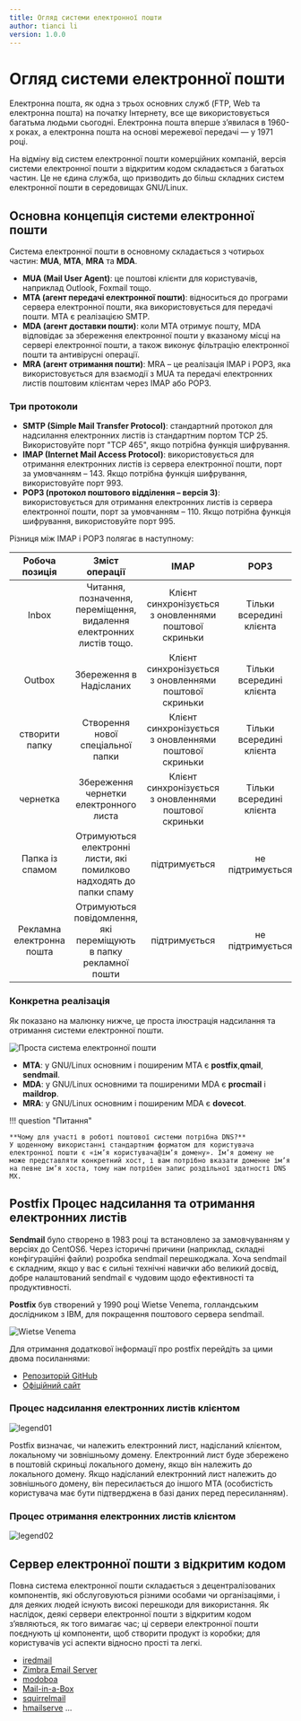 ```yaml
---
title: Огляд системи електронної пошти
author: tianci li
version: 1.0.0
---
```


# Огляд системи електронної пошти

Електронна пошта, як одна з трьох основних служб (FTP, Web та електронна пошта) на початку Інтернету, все ще використовується багатьма людьми сьогодні. Електронна пошта вперше з’явилася в 1960-х роках, а електронна пошта на основі мережевої передачі — у 1971 році.

На відміну від систем електронної пошти комерційних компаній, версія системи електронної пошти з відкритим кодом складається з багатьох частин. Це не єдина служба, що призводить до більш складних систем електронної пошти в середовищах GNU/Linux.

## Основна концепція системи електронної пошти

Система електронної пошти в основному складається з чотирьох частин: **MUA**, **MTA**, **MRA** та **MDA**.

- **MUA (Mail User Agent)**: це поштові клієнти для користувачів, наприклад Outlook, Foxmail тощо.
- **MTA (агент передачі електронної пошти)**: відноситься до програми сервера електронної пошти, яка використовується для передачі пошти. MTA є реалізацією SMTP.
- **MDA (агент доставки пошти)**: коли MTA отримує пошту, MDA відповідає за збереження електронної пошти у вказаному місці на сервері електронної пошти, а також виконує фільтрацію електронної пошти та антивірусні операції.
- **MRA (агент отримання пошти)**: MRA – це реалізація IMAP і POP3, яка використовується для взаємодії з MUA та передачі електронних листів поштовим клієнтам через IMAP або POP3.

### Три протоколи

- **SMTP (Simple Mail Transfer Protocol)**: стандартний протокол для надсилання електронних листів із стандартним портом TCP 25. Використовуйте порт "TCP 465", якщо потрібна функція шифрування.
- **IMAP (Internet Mail Access Protocol)**: використовується для отримання електронних листів із сервера електронної пошти, порт за умовчанням – 143. Якщо потрібна функція шифрування, використовуйте порт 993.
- **POP3 (протокол поштового відділення – версія 3)**: використовується для отримання електронних листів із сервера електронної пошти, порт за умовчанням – 110. Якщо потрібна функція шифрування, використовуйте порт 995.

Різниця між IMAP і POP3 полягає в наступному:

|      Робоча позиція       |                            Зміст операції                            |                          IMAP                          |           POP3           |
|:-------------------------:|:--------------------------------------------------------------------:|:------------------------------------------------------:|:------------------------:|
|           Inbox           | Читання, позначення, переміщення, видалення електронних листів тощо. | Клієнт синхронізується з оновленнями поштової скриньки | Тільки всередині клієнта |
|          Outbox           |                       Збереження в Надісланих                        | Клієнт синхронізується з оновленнями поштової скриньки | Тільки всередині клієнта |
|      створити папку       |                  Створення нової спеціальної папки                   | Клієнт синхронізується з оновленнями поштової скриньки | Тільки всередині клієнта |
|         чернетка          |                Збереження чернетки електронного листа                | Клієнт синхронізується з оновленнями поштової скриньки | Тільки всередині клієнта |
|      Папка із спамом      | Отримуються електронні листи, які помилково надходять до папки спаму |                     підтримується                      |     не підтримується     |
| Рекламна електронна пошта |  Отримуються повідомлення, які переміщують в папку рекламної пошти   |                     підтримується                      |     не підтримується     |

### Конкретна реалізація

Як показано на малюнку нижче, це проста ілюстрація надсилання та отримання системи електронної пошти.

![Проста система електронної пошти](./email-images/email-system01.jpg)

- **MTA**: у GNU/Linux основним і поширеним MTA є **postfix**,**qmail**, **sendmail**.
- **MDA**: у GNU/Linux основними та поширеними MDA є **procmail** і **maildrop**.
- **MRA**: у GNU/Linux основним і поширеним MDA є **dovecot**.

!!! question "Питання"

    **Чому для участі в роботі поштової системи потрібна DNS?**
    У щоденному використанні стандартним форматом для користувача електронної пошти є «ім’я користувача@ім’я домену». Ім’я домену не може представляти конкретний хост, і вам потрібно вказати доменне ім’я на певне ім’я хоста, тому нам потрібен запис роздільної здатності DNS MX.

## Postfix Процес надсилання та отримання електронних листів

**Sendmail** було створено в 1983 році та встановлено за замовчуванням у версіях до CentOS6. Через історичні причини (наприклад, складні конфігураційні файли) розробка sendmail перешкоджала. Хоча sendmail є складним, якщо у вас є сильні технічні навички або великий досвід, добре налаштований sendmail є чудовим щодо ефективності та продуктивності.

**Postfix** був створений у 1990 році Wietse Venema, голландським дослідником з IBM, для покращення поштового сервера sendmail.

![Wietse Venema](./email-images/Wietse%20Venema.png)

Для отримання додаткової інформації про postfix перейдіть за цими двома посиланнями:

- [Репозиторій GitHub](https://github.com/vdukhovni/postfix)
- [Офіційний сайт](http://www.postfix.org/)

### Процес надсилання електронних листів клієнтом

![legend01](./email-images/email-system02.jpg)

Postfix визначає, чи належить електронний лист, надісланий клієнтом, локальному чи зовнішньому домену. Електронний лист буде збережено в поштовій скриньці локального домену, якщо він належить до локального домену. Якщо надісланий електронний лист належить до зовнішнього домену, він пересилається до іншого MTA (особистість користувача має бути підтверджена в базі даних перед пересиланням).

### Процес отримання електронних листів клієнтом

![legend02](./email-images/email-system03.jpg)

## Сервер електронної пошти з відкритим кодом

Повна система електронної пошти складається з децентралізованих компонентів, які обслуговуються різними особами чи організаціями, і для деяких людей існують високі перешкоди для використання. Як наслідок, деякі сервери електронної пошти з відкритим кодом з’являються, як того вимагає час; ці сервери електронної пошти поєднують ці компоненти, щоб створити продукт із коробки; для користувачів усі аспекти відносно прості та легкі.

- [iredmail](https://www.iredmail.com/index.html)
- [Zimbra Email Server](https://www.zimbra.com/)
- [modoboa](https://modoboa.org/en/)
- [Mail-in-a-Box](https://mailinabox.email/)
- [squirrelmail](https://www.squirrelmail.org/index.php)
- [hmailserve](https://www.hmailserver.com/) ...
